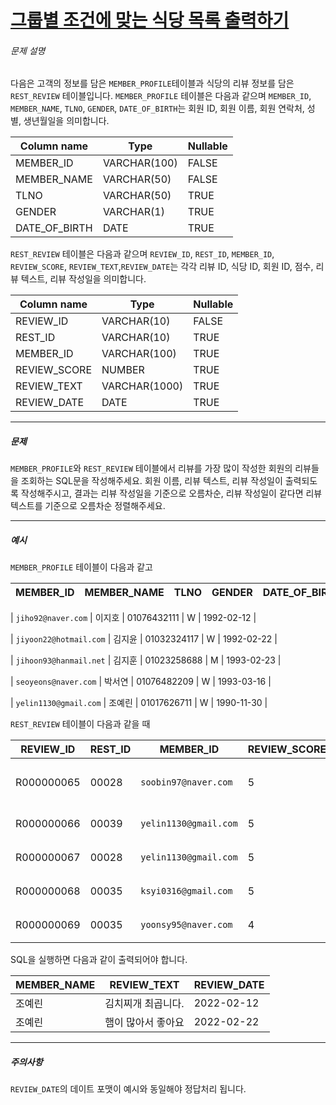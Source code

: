 # [그룹별 조건에 맞는 식당 목록 출력하기](https://school.programmers.co.kr/learn/courses/30/lessons/131124)


###### 문제 설명


다음은 고객의 정보를 담은 `MEMBER_PROFILE`테이블과 식당의 리뷰 정보를 담은 `REST_REVIEW` 테이블입니다. `MEMBER_PROFILE` 테이블은 다음과 같으며 `MEMBER_ID`, `MEMBER_NAME`, `TLNO`, `GENDER`, `DATE_OF_BIRTH`는 회원 ID, 회원 이름, 회원 연락처, 성별, 생년월일을 의미합니다.




| Column name | Type | Nullable |
| --- | --- | --- |
| MEMBER\_ID | VARCHAR(100\) | FALSE |
| MEMBER\_NAME | VARCHAR(50\) | FALSE |
| TLNO | VARCHAR(50\) | TRUE |
| GENDER | VARCHAR(1\) | TRUE |
| DATE\_OF\_BIRTH | DATE | TRUE |


`REST_REVIEW` 테이블은 다음과 같으며 `REVIEW_ID`, `REST_ID`, `MEMBER_ID`, `REVIEW_SCORE`, `REVIEW_TEXT`,`REVIEW_DATE`는 각각 리뷰 ID, 식당 ID, 회원 ID, 점수, 리뷰 텍스트, 리뷰 작성일을 의미합니다.




| Column name | Type | Nullable |
| --- | --- | --- |
| REVIEW\_ID | VARCHAR(10\) | FALSE |
| REST\_ID | VARCHAR(10\) | TRUE |
| MEMBER\_ID | VARCHAR(100\) | TRUE |
| REVIEW\_SCORE | NUMBER | TRUE |
| REVIEW\_TEXT | VARCHAR(1000\) | TRUE |
| REVIEW\_DATE | DATE | TRUE |




---


##### 문제


`MEMBER_PROFILE`와 `REST_REVIEW` 테이블에서 리뷰를 가장 많이 작성한 회원의 리뷰들을 조회하는 SQL문을 작성해주세요. 회원 이름, 리뷰 텍스트, 리뷰 작성일이 출력되도록 작성해주시고, 결과는 리뷰 작성일을 기준으로 오름차순, 리뷰 작성일이 같다면 리뷰 텍스트를 기준으로 오름차순 정렬해주세요.




---


##### 예시


`MEMBER_PROFILE` 테이블이 다음과 같고




| MEMBER\_ID | MEMBER\_NAME | TLNO | GENDER | DATE\_OF\_BIRTH |
| --- | --- | --- | --- | --- |


\| `jiho92@naver.com` \| 이지호 \| 01076432111 \| W \| 1992\-02\-12 \|  

\| `jiyoon22@hotmail.com` \| 김지윤 \| 01032324117 \| W \| 1992\-02\-22 \|  

\| `jihoon93@hanmail.net` \| 김지훈 \| 01023258688 \| M \| 1993\-02\-23 \|  

\| `seoyeons@naver.com` \| 박서연 \| 01076482209 \| W \| 1993\-03\-16 \|  

\| `yelin1130@gmail.com` \| 조예린 \| 01017626711 \| W \| 1990\-11\-30 \| 


`REST_REVIEW` 테이블이 다음과 같을 때




| REVIEW\_ID | REST\_ID | MEMBER\_ID | REVIEW\_SCORE | REVIEW\_TEXT | REVIEW\_DATE |
| --- | --- | --- | --- | --- | --- |
| R000000065 | 00028 | `soobin97@naver.com` | 5 | 부찌 국물에서 샤브샤브 맛이나고 깔끔 | 2022\-04\-12 |
| R000000066 | 00039 | `yelin1130@gmail.com` | 5 | 김치찌개 최곱니다. | 2022\-02\-12 |
| R000000067 | 00028 | `yelin1130@gmail.com` | 5 | 햄이 많아서 좋아요 | 2022\-02\-22 |
| R000000068 | 00035 | `ksyi0316@gmail.com` | 5 | 숙성회가 끝내줍니다. | 2022\-02\-15 |
| R000000069 | 00035 | `yoonsy95@naver.com` | 4 | 비린내가 전혀없어요. | 2022\-04\-16 |


SQL을 실행하면 다음과 같이 출력되어야 합니다.




| MEMBER\_NAME | REVIEW\_TEXT | REVIEW\_DATE |
| --- | --- | --- |
| 조예린 | 김치찌개 최곱니다. | 2022\-02\-12 |
| 조예린 | 햄이 많아서 좋아요 | 2022\-02\-22 |




---


##### 주의사항


`REVIEW_DATE`의 데이트 포맷이 예시와 동일해야 정답처리 됩니다.



